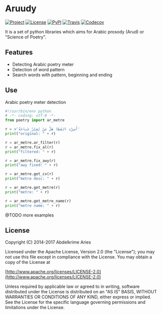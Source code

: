 # Aruudy

[![Project](https://img.shields.io/badge/Project-Aruudy-0BDA51.svg?style=plastic)](http://ararud.sourceforge.net)
[![License](https://img.shields.io/badge/License-Apache_2-0BDA51.svg?style=plastic)](http://www.apache.org/licenses/LICENSE-2.0)
[![PyPI](https://img.shields.io/pypi/v/aruudy.svg?style=plastic)](https://pypi.python.org/pypi/aruudy)
[![Travis](https://img.shields.io/travis/kariminf/aruudy.svg?style=plastic)](https://travis-ci.org/kariminf/pytransliteration)
[![Codecov](https://img.shields.io/codecov/c/github/kariminf/aruudy.svg?style=plastic)](https://codecov.io/gh/kariminf/aruudy)

It is a set of python libraries which aims for Arabic prosody (Arud) or "Science of Poetry".

## Features
* Detecting Arabic poetry meter
* Detection of word pattern
* Search words with pattern, beginning and ending

## Use

Arabic poetry meter detection

```python
#!/usr/bin/env python
# -*- coding: utf-8 -*-
from poetry import ar_metre

r = u'أَسِرْبَ القَطا هَلْ مَنْ يُعِيْرُ جَناحَهُ'
print("original: " + r)

r = ar_metre.ar_filter(r)
r = ar_metre.fix_al(r)
print("filtered: " + r)

r = ar_metre.fix_awy(r)
print("awy fixed: " + r)

r = ar_metre.get_cv(r)
print("metre desc: " + r)

r = ar_metre.get_metre(r)
print("metre: " + r)

r = ar_metre.get_metre_name(r)
print("metre name: " + r)
```

@TODO more examples

## License
Copyright (C) 2014-2017 Abdelkrime Aries

Licensed under the Apache License, Version 2.0 (the "License");
you may not use this file except in compliance with the License.
You may obtain a copy of the License at

[http://www.apache.org/licenses/LICENSE-2.0](http://www.apache.org/licenses/LICENSE-2.0)

Unless required by applicable law or agreed to in writing, software
distributed under the License is distributed on an "AS IS" BASIS,
WITHOUT WARRANTIES OR CONDITIONS OF ANY KIND, either express or implied.
See the License for the specific language governing permissions and
limitations under the License.
